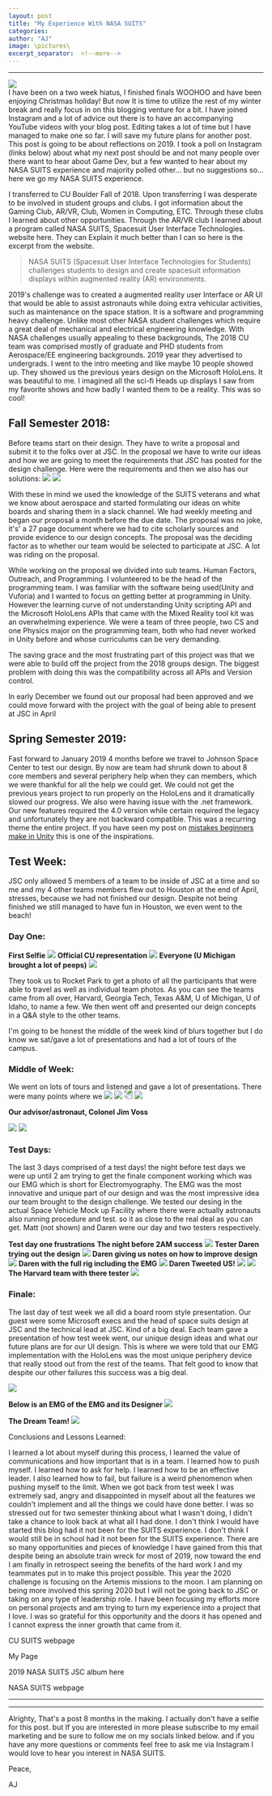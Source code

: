 ```yaml
---
layout: post
title: "My Experience With NASA SUITS"
categories:
author: "AJ"
image: \pictures\
excerpt_separator:  <!--more-->
---
```

---
<img src="\pictures\MyNASASUIT\NASASUITS-logo.png" style="margin-left:auto; margin-right:auto; display:block;">
I have been on a two week hiatus, I finished finals WOOHOO and have been enjoying Christmas holiday! But now It is time to utilize the rest of my winter break and really focus in on this blogging venture for a bit. I have joined Instagram and a lot of advice out there is to have an accompanying YouTube videos with your blog post. Editing takes a lot of time but I have managed to make one so far. I will save my future plans for another post. This post is going to be about reflections on 2019. I took a poll on Instagram (links below) about what my next post should be and not many people over there want to hear about Game Dev, but a few wanted to hear about my NASA SUITS experience and majority polled other... but no suggestions so... here we go my NASA SUITS experience. <!--more-->

I transferred to CU Boulder Fall of 2018. Upon transferring I was desperate to be involved in student groups and clubs. I got information about the Gaming Club, AR/VR, Club, Women in Computing, ETC. Through these clubs I learned about other opportunities. Through the AR/VR club I learned about a program called NASA SUITS, Spacesuit User Interface Technologies.
<a src="https://microgravityuniversity.jsc.nasa.gov/nasasuits.cfm"> website here.</a> They can Explain it much better than I can so here is the excerpt from the website.


>NASA SUITS (Spacesuit User Interface Technologies for Students) challenges students to design and create spacesuit information displays within augmented reality (AR) environments.


 2019's challenge was to created a augmented reality user Interface or AR UI that would be able to assist astronauts while doing extra vehicular activities, such as maintenance on the space station. It is a software and programming heavy challenge. Unlike most other NASA student challenges which require a great deal of mechanical and electrical engineering knowledge. With NASA challenges usually appealing to these backgrounds, The 2018 CU team was comprised mostly of graduate and PHD students from Aerospace/EE engineering backgrounds. 2019 year they advertised to undergrads. I went to the intro meeting and like maybe 10 people showed up. They showed us the previous years design on the Microsoft HoloLens. It was beautiful to me. I imagined all the sci-fi Heads up displays I saw from my favorite shows and how badly I wanted them to be a reality. This was so cool!

<h2>Fall Semester 2018:</h2>

Before teams start on their design. They have to write a proposal and submit it to the folks over at JSC. In the proposal we have to write our ideas and how we are going to meet the requirements that JSC has posted for the design challenge. Here were the requirements and then we also has our solutions:
<img src="\pictures\MyNASASUIT\Oct_12_2018_WhiteboardBrainstorm.jpg">
<img src="\pictures\MyNASASUIT\proposalrequirements.png">

With these in mind we used the knowledge of the SUITS veterans and what we know about aerospace and started formulating our ideas on white boards and sharing them in a slack channel. We had weekly meeting and began our proposal a month before the due date. The proposal was no joke, it's' a 27 page document where we had to cite scholarly sources and provide evidence to our design concepts. The proposal was the deciding factor as to whether our team would be selected to participate at JSC. A lot was riding on the proposal.

While working on the proposal we divided into sub teams. Human Factors, Outreach, and Programming. I volunteered to be the head of the programming team. I was familiar with the software being used(Unity and Vuforia) and I wanted to focus on getting better at programming in Unity. However the learning curve of not understanding Unity scripting API and the Microsoft HoloLens APIs that came with the Mixed Reality tool kit was an overwhelming experience. We were a team of three people, two CS and one Physics major on the programming team, both who had never worked in Unity before and whose curriculums can be very demanding.

The saving grace and the most frustrating part of this project was that we were able to build off the project from the 2018 groups design. The biggest problem with doing this was the compatibility across all APIs and Version control.

In early December we found out our proposal had been approved and we could move forward with the project with the goal of being able to present at JSC in April

<h2>Spring Semester 2019:</h2>

Fast forward to January 2019 4 months before we travel to Johnson Space Center to test our design. By now are team had shrunk down to about 8 core members and several periphery help when they can members, which we were thankful for all the help we could get.
We could not get the previous years project to run properly on the HoloLens and it dramatically slowed our progress. We also were having issue with the .net framework. Our new features required the 4.0 version while certain required the legacy and unfortunately they are not backward compatible. This was a recurring theme the entire project. If you have seen my post on [mistakes beginners make in Unity](https://aaayejaaaye.com/2019/12/11/Biggest-Mistakes-Beginners-Make-In-Unity.html) this is one of the inspirations.   

<h2>Test Week:</h2>

JSC only allowed 5 members of a team to be inside of JSC at a time and so me and my 4 other teams members flew out to Houston at the end of April, stresses, because we had not finished our design. Despite not being finished we still managed to have fun in Houston, we even went to the beach!

<h3>Day One:</h3>

**First Selfie**
<img src="\pictures\MyNASASUIT\3EF3E744-1DB0-472E-BBEC-79A458EFE1F7.JPG">
**Official CU representation**
<img src="\pictures\MyNASASUIT\CUTravelTeam.png">
**Everyone (U Michigan brought a lot of peeps)**
<img src="\pictures\MyNASASUIT\CUTravelTeameveryone.png">

They took us to Rocket Park to get a photo of all the participants that were able to travel as well as individual team photos. As you can see the teams came from all over, Harvard, Georgia Tech, Texas A&M, U of Michigan, U of Idaho, to name a few. We then went off and presented our deign concepts in a Q&A style to the other teams.

I'm going to be honest the middle of the week kind of blurs together but I do know we sat/gave a lot of presentations and had a lot of tours of the campus.

<h3>Middle of Week:</h3>
We went on lots of tours and listened and gave a lot of presentations. There were many points where we

<img src="\pictures\MyNASASUIT\CUTravelTeaminsta.png">

<img src="\pictures\MyNASASUIT\IMG_1153 2.jpg">

<img src="\pictures\MyNASASUIT\IMG_1104 3.jpg" style="transform:rotate(180deg);">

<img src="\pictures\MyNASASUIT\IMG_1164 2.jpg">

**Our advisor/astronaut, Colonel Jim Voss**

<img src="\pictures\MyNASASUIT\IMG_1182 2.jpg">

<img src="\pictures\MyNASASUIT\IMG_1615.jpg">


<h3>Test Days:</h3>

The last 3 days comprised of a test days! the night before test days we were up until 2 am trying to get the finale component working which was our EMG which is short for Electromyography. The EMG was the most innovative and unique part of our design and was the most impressive idea our team brought to the design challenge. We tested our desing in the actual Space Vehicle Mock up Facility where there were actually astronauts also running procedure and test. so it as close to the real deal as you can get. Matt (not shown) and Daren were our day and two testers respectively.

**Test day one frustrations**
**The night before 2AM success**
<img src="\pictures\MyNASASUIT\IMG_1108 2.jpg">
**Tester Daren trying out the design**
<img src="\pictures\MyNASASUIT\IMG_1119.jpg">
**Daren giving us notes on how to improve design**
<img src="\pictures\MyNASASUIT\IMG_1148 3.jpg">
**Daren with the full rig including the EMG**
<img src="\pictures\MyNASASUIT\IMG_1136 2.jpg">
**Daren Tweeted US!**
<img src="\pictures\MyNASASUIT\IMG_1168 2.jpg">
<img src="\pictures\MyNASASUIT\IMG_5348.jpg">
**The Harvard team with there tester**
<img src="\pictures\MyNASASUIT\CUTravelTeamtestdayharvard.png">

<h3>Finale:</h3>

The last day of test week we all did a board room style presentation. Our guest were some Microsoft execs and the head of space suits design at JSC and the technical lead at JSC. Kind of a big deal. Each team gave a presentation of how test week went, our unique design ideas and what our future plans are for our UI design. This is where we were told that our EMG implementation with the HoloLens was the most unique periphery device that really stood out from the rest of the teams. That felt good to know that despite our other failures this success was a big deal.  

<img src="\pictures\MyNASASUIT\CUTravelTeamPres.png">

**Below is an EMG of the EMG and its Designer**
<img src="\pictures\MyNASASUIT\IMG_1102 2.jpg">


**The Dream Team!**
<img src="\pictures\MyNASASUIT\IMG_1808.jpg">


Conclusions and Lessons Learned:

I learned a lot about myself during this process, I learned the value of communications and how important that is in a team. I learned how to push myself. I learned how to ask for help. I learned how to be an effective leader. I also learned how to fail, but failure is a weird phenomenon when pushing myself to the limit. When we got back from test week I was extremely sad, angry and disappointed in myself about all the features we couldn't implement and all the things we could have done better. I was so stressed out for two semester thinking about what I wasn't doing, I didn't take a chance to look back at what all I had done. I don't think I would have started this blog had it not been for the SUITS experience. I don't think I would still be in school had it not been for the SUITS experience. There are so many opportunities and pieces of knowledge I have gained from this that despite being an absolute train wreck for most of 2019, now toward the end I am finally in retrospect seeing the benefits of the hard work I and my teammates put in to make this project possible. This year the 2020 challenge is focusing on the Artemis missions to the moon. I am planning on being more involved this spring 2020 but I will not be going back to JSC or taking on any type of leadership role. I have been focusing my efforts more on personal projects and am trying to turn my experience into a project that I love. I was so grateful for this opportunity and the doors it has opened and I cannot express the inner growth that came from it.  

<a src="https://www.colorado.edu/faculty/anderson/nasa-suits-ar-challenge">CU SUITS webpage</a>

<a src="https://www.colorado.edu/faculty/anderson/aj-jones">My Page</a>

<a src="https://www.flickr.com/photos/nasa_jsc_photo/albums/72157707121821721/with/47074596364/">2019 NASA SUITS JSC album here </a>

<a src="https://microgravityuniversity.jsc.nasa.gov/nasasuits.cfm">NASA SUITS webpage</a>

---
---


Alrighty, That's a post 8 months in the making. I actually don't have a selfie for this post.
but If you are interested in more please subscribe to my email marketing and be sure to follow me on my socials linked below. and if you have any more questions or comments feel free to ask me via Instagram I would love to hear you interest in NASA SUITS.

Peace,

AJ
